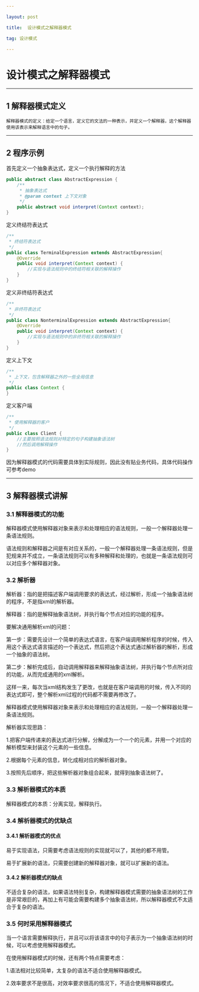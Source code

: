 ```yaml
---

layout: post

title:  设计模式之解释器模式

tag: 设计模式

---
```


# 设计模式之解释器模式

---

## 1 解释器模式定义

```
解释器模式的定义：给定一个语言，定义它的文法的一种表示，并定义一个解释器，这个解释器使用该表示来解释语言中的句子。
```

---

## 2 程序示例

首先定义一个抽象表达式，定义一个执行解释的方法

```java
public abstract class AbstractExpression {
    /**
     * 抽象表达式
     * @param context 上下文对象
     */
    public abstract void interpret(Context context);
}
```

定义终结符表达式

```java
/**
 * 终结符表达式
 */
public class TerminalExpression extends AbstractExpression{
    @Override
    public void interpret(Context context) {
        //实现与语法规则中的终结符相关联的解释操作
    }
}
```

定义非终结符表达式

```java
/**
 * 非终符表达式
 */
public class NonterminalExpression extends AbstractExpression{
    @Override
    public void interpret(Context context) {
        //实现与语法规则中的非终符相关联的解释操作
    }
}
```

定义上下文

```java
/**
 * 上下文，包含解释器之外的一些全局信息
 */
public class Context {
}
```

定义客户端

```java
/**
 * 使用解释器的客户
 */
public class Client {
    //主要按照语法规则对特定的句子构建抽象语法树
    //然后调用解释操作
}
```

因为解释器模式的代码需要具体到实际规则，因此没有贴业务代码，具体代码操作可参考demo

---

## 3 解释器模式讲解

### 3.1 解释器模式的功能

解释器模式使用解释器对象来表示和处理相应的语法规则，一般一个解释器处理一条语法规则。

语法规则和解释器之间是有对应关系的，一般一个解释器处理一条语法规则，但是犯规来并不成立，一条语法规则可以有多种解释和处理的，也就是一条语法规则可以对应多个解释器对象。

### 3.2 解析器

解析器：指的是把描述客户端调用要求的表达式，经过解析，形成一个抽象语法树的程序，不是指xml的解析器。

解释器：指的是解释抽象语法树，并执行每个节点对应的功能的程序。

要解决通用解析xml的问题：

第一步：需要先设计一个简单的表达式语言，在客户端调用解析程序的时候，传入用这个表达式语言描述的一个表达式，然后把这个表达式通过解析器的解析，形成一个抽象的语法树。

第二步：解析完成后，自动调用解释器来解释抽象语法树，并执行每个节点所对应的功能，从而完成通用的xml解析。

这样一来，每次当xml结构发生了更改，也就是在客户端调用的时候，传入不同的表达式即可，整个解析xml过程的代码都不需要再修改了。

解释器模式使用解释器对象来表示和处理相应的语法规则，一般一个解释器处理一条语法规则。

解析器实现思路：

1.把客户端传递来的表达式进行分解，分解成为一个一个的元素，并用一个对应的解析模型来封装这个元素的一些信息。

2.根据每个元素的信息，转化成相对应的解析器对象。

3.按照先后顺序，把这些解析器对象组合起来，就得到抽象语法树了。

### 3.3 解析器模式的本质

解释器模式的本质：分离实现，解释执行。

### 3.4 解析器模式的优缺点

#### 3.4.1 解析器模式的优点

易于实现语法，只需要考虑语法规则的实现就可以了，其他的都不用管。

易于扩展新的语法，只需要创建新的解释器对象，就可以扩展新的语法。

#### 3.4.2 解析器模式的缺点

不适合复杂的语法，如果语法特别复杂，构建解释器模式需要的抽象语法树的工作是非常艰巨的，再加上有可能会需要构建多个抽象语法树，所以解释器模式不太适合于复杂的语法。

### 3.5 何时采用解释器模式

当一个语言需要解释执行，并且可以将该语言中的句子表示为一个抽象语法树的时候，可以考虑使用解释器模式。

在使用解释器模式的时候，还有两个特点需要考虑：

1.语法相对比较简单，太复杂的语法不适合使用解释器模式。

2.效率要求不是很高，对效率要求很高的情况下，不适合使用解释器模式。
